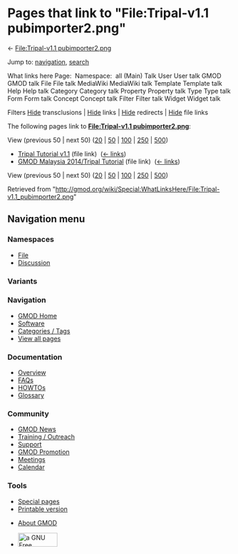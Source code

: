 <div id="mw-page-base" class="noprint">

</div>

<div id="mw-head-base" class="noprint">

</div>

<div id="content" class="mw-body" role="main">

<span id="top"></span>

<div id="mw-js-message" style="display:none;">

</div>



# <span dir="auto">Pages that link to "File:Tripal-v1.1 pubimporter2.png"</span>

<div id="bodyContent">

<div id="contentSub">

← [File:Tripal-v1.1
pubimporter2.png](/wiki/File:Tripal-v1.1_pubimporter2.png "File:Tripal-v1.1 pubimporter2.png")

</div>

<div id="jump-to-nav" class="mw-jump">

Jump to: [navigation](#mw-navigation), [search](#p-search)

</div>

<div id="mw-content-text">

What links here Page:  Namespace:  all (Main) Talk User User talk GMOD
GMOD talk File File talk MediaWiki MediaWiki talk Template Template talk
Help Help talk Category Category talk Property Property talk Type Type
talk Form Form talk Concept Concept talk Filter Filter talk Widget
Widget talk

Filters
[Hide](/mediawiki/index.php?title=Special:WhatLinksHere/File:Tripal-v1.1_pubimporter2.png&hidetrans=1 "Special:WhatLinksHere/File:Tripal-v1.1 pubimporter2.png")
transclusions \|
[Hide](/mediawiki/index.php?title=Special:WhatLinksHere/File:Tripal-v1.1_pubimporter2.png&hidelinks=1 "Special:WhatLinksHere/File:Tripal-v1.1 pubimporter2.png")
links \|
[Hide](/mediawiki/index.php?title=Special:WhatLinksHere/File:Tripal-v1.1_pubimporter2.png&hideredirs=1 "Special:WhatLinksHere/File:Tripal-v1.1 pubimporter2.png")
redirects \|
[Hide](/mediawiki/index.php?title=Special:WhatLinksHere/File:Tripal-v1.1_pubimporter2.png&hideimages=1 "Special:WhatLinksHere/File:Tripal-v1.1 pubimporter2.png")
file links

The following pages link to **[File:Tripal-v1.1
pubimporter2.png](/wiki/File:Tripal-v1.1_pubimporter2.png "File:Tripal-v1.1 pubimporter2.png")**:

View (previous 50 \| next 50)
([20](/mediawiki/index.php?title=Special:WhatLinksHere/File:Tripal-v1.1_pubimporter2.png&limit=20 "Special:WhatLinksHere/File:Tripal-v1.1 pubimporter2.png")
\|
[50](/mediawiki/index.php?title=Special:WhatLinksHere/File:Tripal-v1.1_pubimporter2.png&limit=50 "Special:WhatLinksHere/File:Tripal-v1.1 pubimporter2.png")
\|
[100](/mediawiki/index.php?title=Special:WhatLinksHere/File:Tripal-v1.1_pubimporter2.png&limit=100 "Special:WhatLinksHere/File:Tripal-v1.1 pubimporter2.png")
\|
[250](/mediawiki/index.php?title=Special:WhatLinksHere/File:Tripal-v1.1_pubimporter2.png&limit=250 "Special:WhatLinksHere/File:Tripal-v1.1 pubimporter2.png")
\|
[500](/mediawiki/index.php?title=Special:WhatLinksHere/File:Tripal-v1.1_pubimporter2.png&limit=500 "Special:WhatLinksHere/File:Tripal-v1.1 pubimporter2.png"))

- [Tripal Tutorial
  v1.1](/wiki/Tripal_Tutorial_v1.1 "Tripal Tutorial v1.1") (file link) ‎
  <span class="mw-whatlinkshere-tools">([←
  links](/mediawiki/index.php?title=Special:WhatLinksHere&target=Tripal+Tutorial+v1.1 "Special:WhatLinksHere"))</span>
- [GMOD Malaysia 2014/Tripal
  Tutorial](/wiki/GMOD_Malaysia_2014/Tripal_Tutorial "GMOD Malaysia 2014/Tripal Tutorial")
  (file link) ‎ <span class="mw-whatlinkshere-tools">([←
  links](/mediawiki/index.php?title=Special:WhatLinksHere&target=GMOD+Malaysia+2014%2FTripal+Tutorial "Special:WhatLinksHere"))</span>

View (previous 50 \| next 50)
([20](/mediawiki/index.php?title=Special:WhatLinksHere/File:Tripal-v1.1_pubimporter2.png&limit=20 "Special:WhatLinksHere/File:Tripal-v1.1 pubimporter2.png")
\|
[50](/mediawiki/index.php?title=Special:WhatLinksHere/File:Tripal-v1.1_pubimporter2.png&limit=50 "Special:WhatLinksHere/File:Tripal-v1.1 pubimporter2.png")
\|
[100](/mediawiki/index.php?title=Special:WhatLinksHere/File:Tripal-v1.1_pubimporter2.png&limit=100 "Special:WhatLinksHere/File:Tripal-v1.1 pubimporter2.png")
\|
[250](/mediawiki/index.php?title=Special:WhatLinksHere/File:Tripal-v1.1_pubimporter2.png&limit=250 "Special:WhatLinksHere/File:Tripal-v1.1 pubimporter2.png")
\|
[500](/mediawiki/index.php?title=Special:WhatLinksHere/File:Tripal-v1.1_pubimporter2.png&limit=500 "Special:WhatLinksHere/File:Tripal-v1.1 pubimporter2.png"))

</div>

<div class="printfooter">

Retrieved from
"<http://gmod.org/wiki/Special:WhatLinksHere/File:Tripal-v1.1_pubimporter2.png>"

</div>

<div id="catlinks" class="catlinks catlinks-allhidden">

</div>

<div class="visualClear">

</div>

</div>

</div>

<div id="mw-navigation">

## Navigation menu

<div id="mw-head">



<div id="left-navigation">

<div id="p-namespaces" class="vectorTabs" role="navigation"
aria-labelledby="p-namespaces-label">

### Namespaces

- <span id="ca-nstab-image"><a href="/wiki/File:Tripal-v1.1_pubimporter2.png" accesskey="c"
  title="View the file page [c]">File</a></span>
- <span id="ca-talk"><a
  href="/mediawiki/index.php?title=File_talk:Tripal-v1.1_pubimporter2.png&amp;action=edit&amp;redlink=1"
  accesskey="t"
  title="Discussion about the content page [t]">Discussion</a></span>

</div>

<div id="p-variants" class="vectorMenu emptyPortlet" role="navigation"
aria-labelledby="p-variants-label">

### 

### Variants[](#)

<div class="menu">

</div>

</div>

</div>

<div id="right-navigation">





</div>



</div>

</div>

</div>

<div id="mw-panel">

<div id="p-logo" role="banner">

<a href="/wiki/Main_Page"
style="background-image: url(http://gmod.org/images/GMOD-cogs.png);"
title="Visit the main page"></a>

</div>

<div id="p-Navigation" class="portal" role="navigation"
aria-labelledby="p-Navigation-label">

### Navigation

<div class="body">

- <span id="n-GMOD-Home">[GMOD Home](/wiki/Main_Page)</span>
- <span id="n-Software">[Software](/wiki/GMOD_Components)</span>
- <span id="n-Categories-.2F-Tags">[Categories /
  Tags](/wiki/Categories)</span>
- <span id="n-View-all-pages">[View all
  pages](/wiki/Special:AllPages)</span>

</div>

</div>

<div id="p-Documentation" class="portal" role="navigation"
aria-labelledby="p-Documentation-label">

### Documentation

<div class="body">

- <span id="n-Overview">[Overview](/wiki/Overview)</span>
- <span id="n-FAQs">[FAQs](/wiki/Category:FAQ)</span>
- <span id="n-HOWTOs">[HOWTOs](/wiki/Category:HOWTO)</span>
- <span id="n-Glossary">[Glossary](/wiki/Glossary)</span>

</div>

</div>

<div id="p-Community" class="portal" role="navigation"
aria-labelledby="p-Community-label">

### Community

<div class="body">

- <span id="n-GMOD-News">[GMOD News](/wiki/GMOD_News)</span>
- <span id="n-Training-.2F-Outreach">[Training /
  Outreach](/wiki/Training_and_Outreach)</span>
- <span id="n-Support">[Support](/wiki/Support)</span>
- <span id="n-GMOD-Promotion">[GMOD
  Promotion](/wiki/GMOD_Promotion)</span>
- <span id="n-Meetings">[Meetings](/wiki/Meetings)</span>
- <span id="n-Calendar">[Calendar](/wiki/Calendar)</span>

</div>

</div>

<div id="p-tb" class="portal" role="navigation"
aria-labelledby="p-tb-label">

### Tools

<div class="body">

- <span id="t-specialpages"><a href="/wiki/Special:SpecialPages" accesskey="q"
  title="A list of all special pages [q]">Special pages</a></span>
- <span id="t-print"><a
  href="/mediawiki/index.php?title=Special:WhatLinksHere/File:Tripal-v1.1_pubimporter2.png&amp;printable=yes"
  rel="alternate" accesskey="p"
  title="Printable version of this page [p]">Printable version</a></span>

</div>

</div>

</div>

</div>

<div id="footer" role="contentinfo">

- <span id="footer-places-about">[About
  GMOD](/wiki/GMOD:About "GMOD:About")</span>

<!-- -->

- <span id="footer-copyrightico">[<img src="http://www.gnu.org/graphics/gfdl-logo-small.png" width="88"
  height="31" alt="a GNU Free Documentation License" />](http://www.gnu.org/licenses/fdl-1.3.html)</span>




</div>
